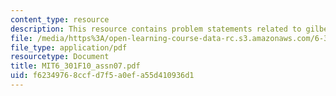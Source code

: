 ```yaml
---
content_type: resource
description: This resource contains problem statements related to gilbert principle.
file: /media/https%3A/open-learning-course-data-rc.s3.amazonaws.com/6-301-solid-state-circuits-fall-2010/f62349768ccfd7f5a0efa55d410936d1_MIT6_301F10_assn07.pdf
file_type: application/pdf
resourcetype: Document
title: MIT6_301F10_assn07.pdf
uid: f6234976-8ccf-d7f5-a0ef-a55d410936d1
---
```

